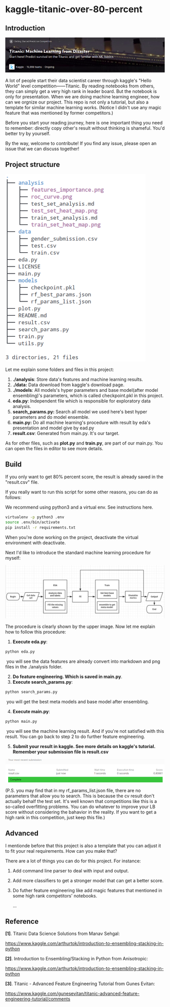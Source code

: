 # kaggle-titanic-over-80-percent

## Introduction

![titanic](./assets/titanic.png)

A lot of people start their data scientist career through kaggle's "Hello World" level competition——Titanic. By reading notebooks from others, they can simply get a very high rank in leader board. But the notebook is only for presentation. When we are doing machine learning engineer, how can we orgnize our project. This repo is not only a tutorial, but also a template for similar machine learning works. (Notice I didn't use any magic feature that was mentioned by former competitors.)

Before you start your reading journey, here is one important thing you need to remember: directly copy other's result without thinking is shameful. You'd better try by yourself.

By the way, welcome to contribute! If you find any issue, please open an issue that we can discuss together!



## Project structure

![project](./assets/project.png)

Let me explain some folders and files in this project:

1. **./analysis**: Store data's features and machine learning results.
2. **./data:** Data download from kaggle's download page.
3. **./models**: All models's hyper parameters and base model(after model ensembling)'s parameters, which is called checkpoint.pkl in this project.
4. **eda.py**:  Independent file which is responsible for exploratory data analysis.
5. **search_params.py:** Search all model we used here's best hyper parameters and do model ensemble.
6. **main.py:** Do all machine learning's procedure with result by eda's presentation  and model give by ead.py
7. **result.csv**: Generated from main.py. It's our target.

As for other files, such as **plot.py** and **train.py**, are part of our main.py. You can open the files in editor to see more details.



## Build

If you only want to get 80% percent score, the result is already saved in the "result.csv" file.

If you really want to run this script for some other reasons, you can do as follows:

We recommend using python3 and a virtual env. See instructions here.

```bash
virtualenv -p python3 .env
source .env/bin/activate
pip install -r requirements.txt
```

When you're done working on the project, deactivate the virtual environment with deactivate.

Next I'd like to introduce the standard machine learning procedure for myself:

![](./assets/ml_procedure.png)

The procedure is clearly shown by the upper image. Now let me explain how to follow this procedure:

1. **Execute eda.py**:

```bash
python eda.py
```

​	you will see the data features are already convert into markdown and png files in the ./analysis folder.

2. **Do feature engineering. Which is saved in main.py**.
3. **Execute search_params.py**:

```bash
python search_params.py
```

​	you will get the best meta models and base model after ensembling.

4. **Execute main.py**:

```bash
python main.py
```

​	you will see the machine learning result. And if you're not satisfied with this result. You can go back to step 2 to do further feature engineering.

5. **Submit your result in kaggle. See more details on kaggle's tutorial. Remember your submission file is **result.csv****

![result](./assets/result.png)

(P.S. you may find that in my rf_params_list.json file, there are no parameters that allow you to search. This is because the cv result don't actually behalf the test set. It's well known that competitions like this is a so-called overfitting problems. You can do whatever to improve your LB score without considering the bahavior in the reality. If you want to get a high rank in this competition, just keep this file.)

## Advanced 

I mentionde before that this project is also a template that you can adjust it to fit your real requirements. How can you make that?

There are a lot of things you can do for this project. For instance:

1. Add command line parser to deal with input and output.

2. Add more classifiers to get a stronger model that can get a better score.

3. Do futher feature engineering like add magic features that mentioned in some high rank competitors' notebooks.

   ...

## Reference

**[1]**. Titanic Data Science Solutions from Manav Sehgal:

 https://www.kaggle.com/arthurtok/introduction-to-ensembling-stacking-in-python

**[2]**. Introduction to Ensembling/Stacking in Python from Anisotropic:

 https://www.kaggle.com/arthurtok/introduction-to-ensembling-stacking-in-python

**[3]**. Titanic - Advanced Feature Engineering Tutorial from Gunes Evitan: 

https://www.kaggle.com/gunesevitan/titanic-advanced-feature-engineering-tutorial/comments
